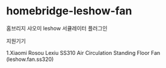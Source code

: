 # homebridge-leshow-fan

홈브리지 샤오미 leshow 서큘레이터 플러그인

지원기기

1.Xiaomi Rosou Lexiu SS310 Air Circulation Standing Floor Fan (leshow.fan.ss320)
